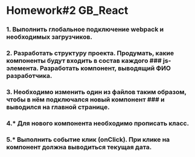 # Homework#2 GB_React


### 1. Выполнить глобальное подключение webpack и необходимых загрузчиков.
### 2. Разработать структуру проекта. Продумать, какие компоненты будут входить в состав каждого ### js-элемента. Разработать компонент, выводящий ФИО разработчика.
### 3. Необходимо изменить один из файлов таким образом, чтобы в нём подключался новый компонент ### и выводился на главной странице.
### 4.* Для нового компонента необходимо прописать класс.
### 5.* Выполнить событие клик (onClick). При клике на компонент должна выводиться текущая дата.
